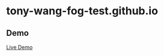 # tony-wang-fog-test.github.io


## Demo

<a target="_blank" href="https://tonywang.co.nz/tony-wang-fog-test.github.io/">Live Demo</a>
